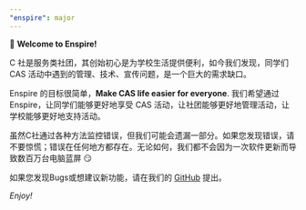 ```yaml
---
"enspire": major
---
```

👋 **Welcome to Enspire!**

C 社是服务类社团，其创始初心是为学校生活提供便利，如今我们发现，同学们 CAS 活动中遇到的管理、技术、宣传问题，是一个巨大的需求缺口。

Enspire 的目标很简单，**Make CAS life easier for everyone**. 我们希望通过 Enspire，让同学们能够更好地享受 CAS 活动，让社团能够更好地管理活动，让学校能够更好地支持活动。

虽然C社通过各种方法监控错误，但我们可能会遗漏一部分。如果您发现错误，请不要惊慌；错误在任何地方都存在。无论如何，我们都不会因为一次软件更新而导致数百万台电脑蓝屏 😏

如果您发现Bugs或想建议新功能，请在我们的 [GitHub](https://github.com/Computerization/Enspire/discussions/) 提出。

*Enjoy!*
